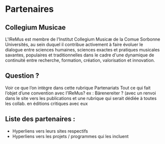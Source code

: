 # Partenaires
## Collegium Musicae
L'IReMus est membre de l'Institut Collegium Musicæ de la Comue Sorbonne Universités, au sein duquel il contribue activement à faire évoluer le dialogue entre sciences humaines, sciences exactes et pratiques musicales savantes, populaires et traditionnelles dans le cadre d'une dynamique de continuité entre recherche, formation, création, valorisation et innovation.
## Question ?
Voir ce que l’on intègre dans cette rubrique Partenariats
Tout ce qui fait l’objet d’une convention avec l’IReMus? ex : Bärenereiter ? (avec un renvoi dans le site vers les publications et une rubrique qui serait dédiée à toutes les collab. en éditions critiques avec eux 


## Liste des partenaires :
- Hyperliens vers leurs sites respectifs
- Hyperliens vers les projets / programmes qui les incluent

